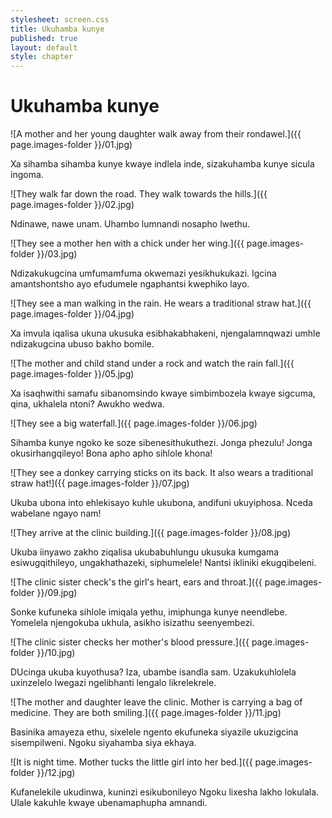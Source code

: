 ```yaml
---
stylesheet: screen.css
title: Ukuhamba kunye
published: true
layout: default
style: chapter
---
```



# Ukuhamba kunye

![A mother and her young daughter walk away from their rondawel.]({{ page.images-folder }}/01.jpg)

Xa sihamba sihamba kunye kwaye indlela inde, sizakuhamba kunye sicula ingoma.

![They walk far down the road. They walk towards the hills.]({{ page.images-folder }}/02.jpg)

Ndinawe, nawe unam. Uhambo lumnandi nosapho lwethu.

![They see a mother hen with a chick under her wing.]({{ page.images-folder }}/03.jpg)

Ndizakukugcina umfumamfuma okwemazi yesikhukukazi. Igcina amantshontsho ayo efudumele ngaphantsi kwephiko layo.

![They see a man walking in the rain. He wears a traditional straw hat.]({{ page.images-folder }}/04.jpg)

Xa imvula iqalisa ukuna ukusuka esibhakabhakeni, njengalamnqwazi umhle ndizakugcina ubuso bakho bomile.

![The mother and child stand under a rock and watch the rain fall.]({{ page.images-folder }}/05.jpg)

Xa isaqhwithi samafu sibanomsindo kwaye simbimbozela kwaye sigcuma, qina, ukhalela ntoni? Awukho wedwa.

![They see a big waterfall.]({{ page.images-folder }}/06.jpg)

Sihamba kunye ngoko ke soze sibenesithukuthezi. Jonga phezulu! Jonga okusirhangqileyo! Bona apho apho sihlole khona!

![They see a donkey carrying sticks on its back. It also wears a traditional straw hat!]({{ page.images-folder }}/07.jpg)

Ukuba ubona into ehlekisayo kuhle ukubona, andifuni ukuyiphosa. Nceda wabelane ngayo nam!

![They arrive at the clinic building.]({{ page.images-folder }}/08.jpg)

Ukuba iinyawo zakho ziqalisa ukubabuhlungu ukusuka kumgama esiwugqithileyo, ungakhathazeki, siphumelele! Nantsi ikliniki ekugqibeleni.

![The clinic sister check's the girl's heart, ears and throat.]({{ page.images-folder }}/09.jpg)

Sonke kufuneka sihlole imiqala yethu, imiphunga kunye neendlebe. Yomelela njengokuba ukhula, asikho isizathu seenyembezi.

![The clinic sister checks her mother's blood pressure.]({{ page.images-folder }}/10.jpg)

DUcinga ukuba kuyothusa? Iza, ubambe isandla sam. Uzakukuhlolela uxinzelelo lwegazi ngelibhanti lengalo likrelekrele.

![The mother and daughter leave the clinic. Mother is carrying a bag of medicine. They are both smiling.]({{ page.images-folder }}/11.jpg)

Basinika amayeza ethu, sixelele ngento ekufuneka siyazile ukuzigcina sisempilweni. Ngoku siyahamba siya ekhaya.

![It is night time. Mother tucks the little girl into her bed.]({{ page.images-folder }}/12.jpg)

Kufanelekile ukudinwa, kuninzi esikubonileyo Ngoku lixesha lakho lokulala. Ulale kakuhle kwaye ubenamaphupha amnandi.










